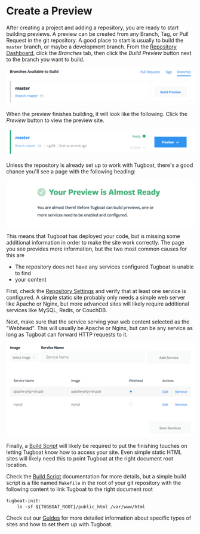 # Create a Preview

After creating a project and adding a repository, you are ready to start
building previews. A preview can be created from any Branch, Tag, or Pull
Request in the git repository. A good place to start is usually to build the
`master` branch, or maybe a development branch. From the [Repository
Dashboard](../tugboat-dashboard/repository/dashboard/index.md), click the
*Branches* tab, then click the *Build Preview* button next to the branch you
want to build.

![Build Preview](_images/build-preview.png)

When the preview finishes building, it will look like the following. Click the
*Preview* button to view the preview site.

![Preview Ready](_images/preview-ready.png)

Unless the repository is already set up to work with Tugboat, there's a good
chance you'll see a page with the following heading:

![Almost There](_images/preview-almost-ready.png)

This means that Tugboat has deployed your code, but is missing some additional
information in order to make the site work correctly. The page you see provides
more information, but the two most common causes for this are

* The repository does not have any services configured Tugboat is unable to find
* your content

First, check the [Repository
Settings](../tugboat-dashboard/repository/settings/index.md) and verify that at
least one service is configured. A simple static site probably only needs a
simple web server like Apache or Nginx, but more advanced sites will likely
require additional services like MySQL, Redis, or CouchDB.

Next, make sure that the service serving your web content selected as the
"Webhead". This will usually be Apache or Nginx, but can be any service as long
as Tugboat can forward HTTP requests to it.

![Repository Services](_images/repo-services.png)

Finally, a [Build Script](../build-script/index.md) will likely be required to
put the finishing touches on letting Tugboat know how to access your site. Even
simple static HTML sites will likely need this to point Tugboat at the right
document root location.

Check the [Build Script](../build-script/index.md) documentation for more
details, but a simple build script is a file named `Makefile` in the root of
your git repository with the following content to link Tugboat to the right
document root

```
tugboat-init:
    ln -sf ${TUGBOAT_ROOT}/public_html /var/www/html
```

Check out our [Guides](guides/index.md) for more detailed information about
specific types of sites and how to set them up with Tugboat.
